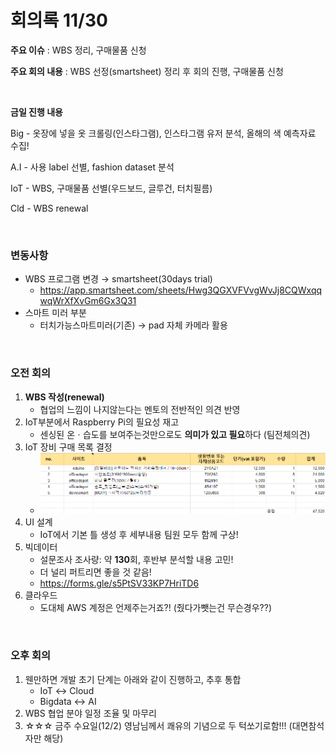 # 회의록 11/30

**주요 이슈** : WBS 정리, 구매물품 신청

**주요 회의 내용** : WBS 선정(smartsheet) 정리 후 회의 진행, 구매물품 신청

<br>

**금일 진행 내용**

Big -  옷장에 넣을 옷 크롤링(인스타그램), 인스타그램 유저 분석, 올해의 색 예측자료 수집!

A.I  - 사용 label 선별, fashion dataset 분석

IoT - WBS, 구매물품 선별(우드보드, 글루건, 터치필름)

Cld - WBS renewal

<br>

### 변동사항

-   WBS 프로그램 변경 → smartsheet(30days trial)
    -   https://app.smartsheet.com/sheets/Hwg3QGXVFVvgWvJj8CQWxqqwqWrXfXvGm6Gx3Q31
-   스마트 미러 부분
    -   터치가능스마트미러(기존) → pad 자체 카메라 활용

<br>

### 오전 회의

1.  **WBS 작성(renewal)** 
    -   협업의 느낌이 나지않는다는 멘토의 전반적인 의견 반영
2.  IoT부분에서 Raspberry Pi의 필요성 재고 
    -   센싱된 온ㆍ습도를 보여주는것만으로도 **의미가 있고 필요**하다 (팀전체의견)
3.  IoT 장비 구매 목록 결정
    -   <img src="meeting201130.assets/image-20201130155116749.png" alt="image-20201130155116749" style="zoom:50%;" />  
4.  UI 설계
    -   IoT에서 기본 틀 생성 후 세부내용 팀원 모두 함께 구상!
5.  빅데이터
    -   설문조사 조사량: 약 **130**회, 후반부 분석할 내용 고민!
    -   더 널리 퍼트리면 좋을 것 같음!
    -   https://forms.gle/s5PtSV33KP7HriTD6
6.  클라우드
    -   도대체 AWS 계정은 언제주는거죠?! (줬다가뺏는건 무슨경우??)

<br>

### 오후 회의

1.  웬만하면 개발 초기 단계는 아래와 같이 진행하고, 추후 통합
    -   IoT ↔ Cloud
    -   Bigdata ↔ AI
2.  WBS 협업 분야 일정 조율 및 마무리
3.  ☆☆☆ 금주 수요일(12/2) 영남님께서 쾌유의 기념으로 두 턱쏘기로함!!! (대면참석자만 해당)